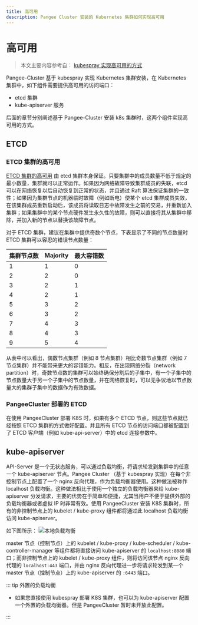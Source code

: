 ```yaml
---
title: 高可用
description: Pangee Cluster 安装的 Kubernetes 集群如何实现高可用
---
```


# 高可用

> 本文主要内容参考自： [kubespray 实现高可用的方式](https://kubespray.io/#/docs/ha-mode)

Pangee-Cluster 基于 kubespray 实现 Kubernetes 集群安装，在 Kubernetes 集群中，如下组件需要提供高可用的访问端口：

- etcd 集群
- kube-apiserver 服务

后面的章节分别阐述基于 Pangee-Cluster 安装 k8s 集群时，这两个组件实现高可用的方式。

## ETCD

### ETCD 集群的高可用

[ETCD 集群的高可用](https://etcd.io/docs/v3.5/faq/#what-is-failure-tolerance) 由 etcd 集群本身保证。只要集群中的成员数量不低于规定的最小数量，集群就可以正常运作。如果因为网络故障导致集群成员的失联，etcd 可以在网络恢复以后自动恢复到正常的状态，并且通过 Raft 算法保证集群的一致性；如果因为集群节点的机器临时故障（例如断电）使某个 etcd 集群成员失效，在该集群成员重新启动后，该成员将读取日志中故障发生之前的交易，并重新加入集群；如果集群中的某个节点硬件发生永久性的故障，则可以直接将其从集群中移除，并加入新的节点以替换该故障节点。

对于 ETCD 集群，建议在集群中提供奇数个节点，下表显示了不同的节点数量时 ETCD 集群可以容忍的错误节点数量：

| 集群节点数 | Majority | 最大容错数 |
| ---------- | -------- | ---------- |
| 1          | 1        | 0          |
| 2          | 2        | 0          |
| 3          | 2        | 1          |
| 4          | 2        | 1          |
| 5          | 3        | 2          |
| 6          | 3        | 2          |
| 7          | 4        | 3          |
| 8          | 4        | 3          |
| 9          | 5        | 4          |

从表中可以看出，偶数节点集群（例如 8 节点集群）相比奇数节点集群（例如 7 节点集群）并不能带来更大的容错能力。相反，在出现网络分裂（network partition）时，奇数节点数的集群可以始终确保分割后的子集中，有一个子集中的节点数量大于另一个子集中的节点数量，并在网络恢复时，可以无争议地以节点数量大的集群子集中的数据作为有效数据。

### PangeeCluster 部署的 ETCD

在使用 PangeeCluster 部署 K8S 时，如果有多个 ETCD 节点，则这些节点就已经按照 ETCD 集群的方式做好配置。并且所有 ETCD 节点的访问端口都被配置到了 ETCD 客户端（例如 kube-api-server）中的 etcd 连接参数中。

## kube-apiserver

API-Server 是一个无状态服务，可以通过负载均衡，将请求轮发到集群中的任意一个 kube-apiserver 节点。Pangee Cluster （基于 kubespray 实现）在每个非控制节点上配置了一个 nginx 反向代理，作为负载均衡器使用。这种做法被称作 localhost 负载均衡。这种做法相比于使用一个独立的负载均衡器来给 kube-apiserver 分发请求，主要的优势在于简单和便捷，尤其当用户不便于提供外部的负载均衡器或者虚拟 IP 时非常有效。使用 PangeeCluster 安装 K8S 集群时，所有的非控制节点上的 kubelet / kube-proxy 组件都将通过此 localhost 负载均衡访问 kube-apiserver。

如下图所示：
![本地负载均衡](./ha-mode.assets/loadbalancer_localhost.png)

master 节点（控制节点）上的 kubelet / kube-proxy / kube-scheduler / kube-controller-manager 等组件都将直接访问 kube-apiserver 的 `localhost:8080` 端口；而非控制节点上的 kubelet / kube-proxy 组件，则将访问该节点 nginx 反向代理的 `localhost:443` 端口，并由 nginx 反向代理进一步将请求轮发到某一个 master 节点（控制节点）上的 kube-apiserver 的 `:6443` 端口。

::: tip 外置的负载均衡

- 如果您直接使用 kubespray 部署 K8S 集群，也可以为 kube-apiserver 配置一个外置的负载均衡器。但是 PangeeCluster 暂时未开放此配置。

:::
